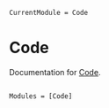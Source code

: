 ```@meta
CurrentModule = Code
```

# Code

Documentation for [Code](https://github.com/alanderos91/Code.jl).

```@index
```

```@autodocs
Modules = [Code]
```
